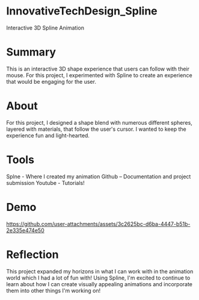 # InnovativeTechDesign_Spline
Interactive 3D Spline Animation

# Summary 
This is an interactive 3D shape experience that users can follow with their mouse. For this project, I experimented with Spline to create an experience that would be engaging for the user. 

# About 
For this project, I designed a shape blend with numerous different spheres, layered with materials, that follow the user's cursor. I wanted to keep the experience fun and light-hearted. 

# Tools
Splne - Where I created my animation
Github – Documentation and project submission 
Youtube - Tutorials!

# Demo
https://github.com/user-attachments/assets/3c2625bc-d6ba-4447-b51b-2e335e474e50

# Reflection
This project expanded my horizons in what I can work with in the animation world which I had a lot of fun with! Using Spline, I'm excited to continue to learn about how I can create visually appealing animations and incorporate them into other things I'm working on!

